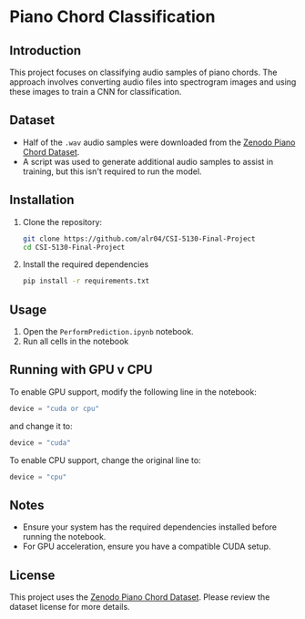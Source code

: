 # Piano Chord Classification

## Introduction
This project focuses on classifying audio samples of piano chords. The approach involves converting audio files into spectrogram images and using these images to train a CNN for classification.

## Dataset
- Half of the `.wav` audio samples were downloaded from the [Zenodo Piano Chord Dataset](https://zenodo.org/records/4740877).
- A script was used to generate additional audio samples to assist in training, but this isn't required to run the model.

## Installation
1. Clone the repository:
   ```bash
   git clone https://github.com/alr04/CSI-5130-Final-Project
   cd CSI-5130-Final-Project
2. Install the required dependencies
   ```bash
   pip install -r requirements.txt

## Usage
1. Open the `PerformPrediction.ipynb` notebook.
2. Run all cells in the notebook

## Running with GPU v CPU
To enable GPU support, modify the following line in the notebook:
```python
device = "cuda or cpu"
```
and change it to:
```python 
device = "cuda"
```
To enable CPU support, change the original line to:
```python
device = "cpu"
```

## Notes
- Ensure your system has the required dependencies installed before running the notebook.
- For GPU acceleration, ensure you have a compatible CUDA setup.

## License
This project uses the [Zenodo Piano Chord Dataset](https://zenodo.org/records/4740877). Please review the dataset license for more details.

